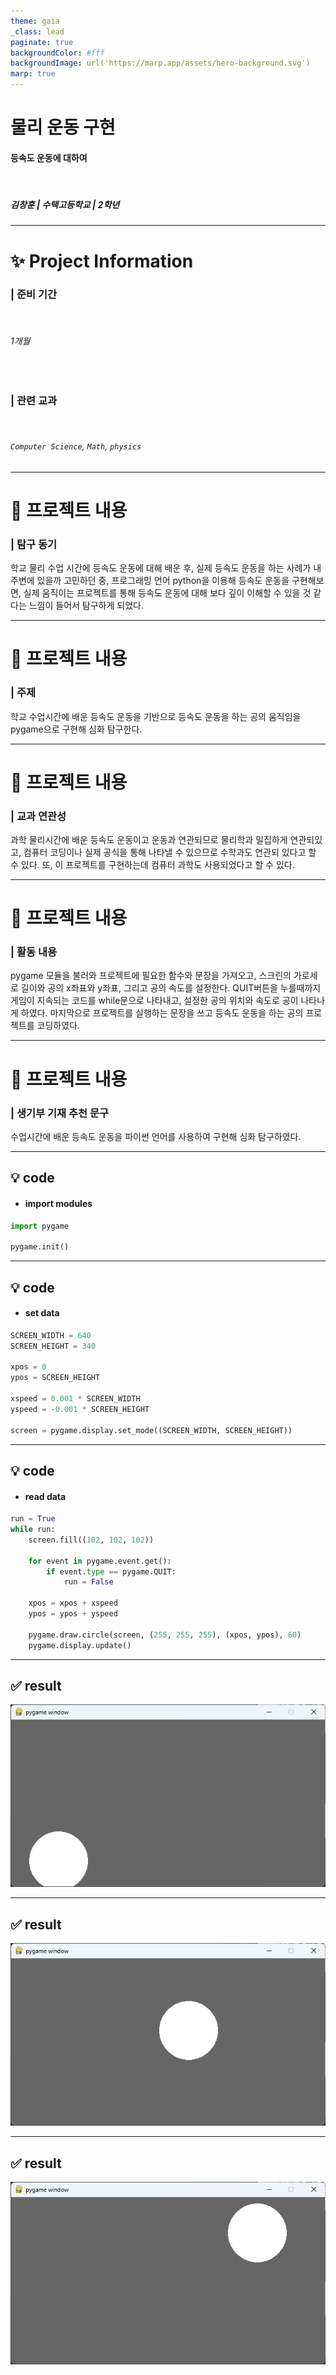 ```yaml
---
theme: gaia
_class: lead
paginate: true
backgroundColor: #fff
backgroundImage: url('https://marp.app/assets/hero-background.svg')
marp: true
---
```


# 물리 운동 구현

#### **등속도 운동에 대하여**

</br>

##### 김창훈 | 수택고등학교 | 2학년

---

# ✨ Project Information

### | **준비 기간**

  </br>

###### 1개월

</br>

### | **관련 교과**

  </br>

###### `Computer Science`, `Math`, `physics`

---

# 📝 프로젝트 내용

### | 탐구 동기

학교 물리 수업 시간에 등속도 운동에 대해 배운 후, 실제 등속도 운동을 하는 사례가 내 주변에 있을까 고민하던 중, 프로그래밍 언어 python을 이용해 등속도 운동을 구현해보면, 실제 움직이는 프로젝트를 통해 등속도 운동에 대해 보다 깊이 이해할 수 있을 것 같다는 느낌이 들어서 탐구하게 되었다.

---

# 📝 프로젝트 내용

### | 주제

학교 수업시간에 배운 등속도 운동을 기반으로 등속도 운동을 하는 공의 움직임을 pygame으로 구현해 심화 탐구한다.

---

# 📝 프로젝트 내용

### | 교과 연관성

과학 물리시간에 배운 등속도 운동이고 운동과 연관되므로 물리학과 밀집하게 연관되있고, 컴퓨터 코딩이나 실제 공식을 통해 나타낼 수 있으므로 수학과도 연관되 있다고 할 수 있다. 또, 이 프로젝트를 구현하는데 컴퓨터 과학도 사용되었다고 할 수 있다.

---

# 📝 프로젝트 내용

### | 활동 내용

pygame 모듈을 불러와 프로젝트에 필요한 함수와 문장을 가져오고, 스크린의 가로세로 길이와 공의 x좌표와 y좌표, 그리고 공의 속도를 설정한다. QUIT버튼을 누를때까지 게임이 지속되는 코드를 while문으로 나타내고, 설정한 공의 위치와 속도로 공이 나타나게 하였다. 마지막으로 프로젝트를 실행하는 문장을 쓰고 등속도 운동을 하는 공의 프로젝트를 코딩하였다.

---

# 📝 프로젝트 내용

### | 생기부 기재 추천 문구

수업시간에 배운 등속도 운동을 파이썬 언어를 사용하여 구현해 심화 탐구하였다. 

---

## 💡 code

- #### import modules

```python
import pygame

pygame.init()
```

---

## 💡 code

- #### set data

```python
SCREEN_WIDTH = 640
SCREEN_HEIGHT = 340

xpos = 0
ypos = SCREEN_HEIGHT

xspeed = 0.001 * SCREEN_WIDTH
yspeed = -0.001 * SCREEN_HEIGHT

screen = pygame.display.set_mode((SCREEN_WIDTH, SCREEN_HEIGHT))
```

---

## 💡 code

- #### read data

```python
run = True
while run:
    screen.fill((102, 102, 102))

    for event in pygame.event.get():
        if event.type == pygame.QUIT:
            run = False

    xpos = xpos + xspeed
    ypos = ypos + yspeed

    pygame.draw.circle(screen, (255, 255, 255), (xpos, ypos), 60)
    pygame.display.update()
```

---

## ✅ result

![](./UniformMotion_result1.png)

---

## ✅ result

![](./UniformMotion_result2.png)

---

## ✅ result

![](./UniformMotion_result3.png)